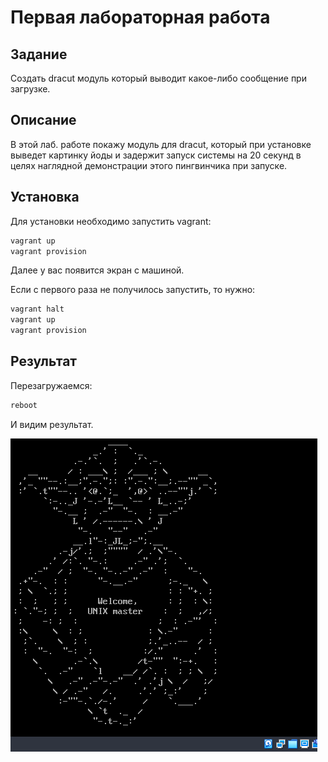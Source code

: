 # Первая лабораторная работа

## Задание

Создать dracut модуль который выводит какое-либо сообщение при загрузке.

## Описание

В этой лаб. работе покажу модуль для dracut, который при установке выведет картинку йоды и задержит запуск системы на 20 секунд в целях наглядной демонстрации этого пингвинчика при запуске.

## Установка

Для установки необходимо запустить vagrant:

```bash
vagrant up
vagrant provision
```

Далее у вас появится экран с машиной.

Если с первого раза не получилось запустить, то нужно:

```bash
vagrant halt
vagrant up
vagrant provision
```

## Результат

Перезагружаемся:

```bash
reboot
```

И видим результат.

![Йода при загрузке системы](yoba.png)
